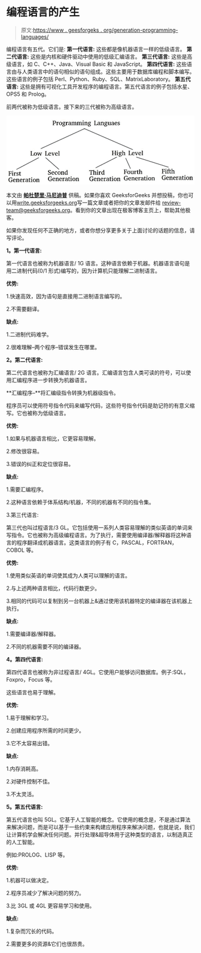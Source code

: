 # 编程语言的产生

> 原文:[https://www . geesforgeks . org/generation-programming-languages/](https://www.geeksforgeeks.org/generation-programming-languages/)

编程语言有五代。它们是:
**第一代语言:**
这些都是像机器语言一样的低级语言。
**第二代语言:**
这些是内核和硬件驱动中使用的低级汇编语言。
**第三代语言:**
这些是高级语言，如 C、C++、Java、Visual Basic 和 JavaScript。
**第四代语言:**
这些语言由与人类语言中的语句相似的语句组成。这些主要用于数据库编程和脚本编写。这些语言的例子包括 Perl、Python、Ruby、SQL、MatrixLaboratory。
**第五代语言:**
这些是拥有可视化工具开发程序的编程语言。第五代语言的例子包括水星、OPS5 和 Prolog。

前两代被称为低级语言。接下来的三代被称为高级语言。

![](img/fd84f876cda4fa45f9d755cf61b27153.png)

本文由 [**帕杜楚里·马尼迪普**](https://auth.geeksforgeeks.org/profile.php?user=MANIDEEP007) 供稿。如果你喜欢 GeeksforGeeks 并想投稿，你也可以用[write.geeksforgeeks.org](https://write.geeksforgeeks.org)写一篇文章或者把你的文章发邮件给 review-team@geeksforgeeks.org。看到你的文章出现在极客博客主页上，帮助其他极客。

如果你发现任何不正确的地方，或者你想分享更多关于上面讨论的话题的信息，请写评论。

**1。第一代语言:**

第一代语言也被称为机器语言/ 1G 语言。这种语言依赖于机器。机器语言语句是用二进制代码(0/1 形式)编写的，因为计算机只能理解二进制语言。

**优势:**

1.快速高效，因为语句是直接用二进制语言编写的。

2.不需要翻译。

**缺点:**

1.二进制代码难学。

2.很难理解–两个程序–错误发生在哪里。

**2。第二代语言:**

第二代语言也被称为汇编语言/ 2G 语言。汇编语言包含人类可读的符号，可以使用汇编程序进一步转换为机器语言。

**汇编程序–**将汇编级指令转换为机器级指令。

程序员可以使用符号指令代码来编写代码，这些符号指令代码是助记符的有意义缩写。它也被称为低级语言。

**优势:**

1.如果与机器语言相比，它更容易理解。

2.修改很容易。

3.错误的纠正和定位很容易。

**缺点:**

1.需要汇编程序。

2.这种语言依赖于体系结构/机器，不同的机器有不同的指令集。

3.第三代语言:

第三代也叫过程语言/3 GL。它包括使用一系列人类容易理解的类似英语的单词来写指令。它也被称为高级编程语言。为了执行，需要使用编译器/解释器将这种语言的程序翻译成机器语言。这类语言的例子有 C，PASCAL，FORTRAN，COBOL 等。

**优势:**

1.使用类似英语的单词使其成为人类可以理解的语言。

2.与上述两种语言相比，代码行数更少。

3.相同的代码可以复制到另一台机器上&通过使用该机器特定的编译器在该机器上执行。

**缺点:**

1.需要编译器/解释器。

2.不同的机器需要不同的编译器。

**4。第四代语言:**

第四代语言也被称为非过程语言/ 4GL。它使用户能够访问数据库。例子:SQL，Foxpro，Focus 等。

这些语言也易于理解。

**优势:**

1.易于理解和学习。

2.创建应用程序所需的时间更少。

3.它不太容易出错。

**缺点:**

1.内存消耗高。

2.对硬件控制不佳。

3.不太灵活。

**5。第五代语言:**

第五代语言也叫 5GL。它基于人工智能的概念。它使用的概念是，不是通过算法来解决问题，而是可以基于一些约束来构建应用程序来解决问题，也就是说，我们让计算机学会解决任何问题。并行处理&超导体用于这种类型的语言，以制造真正的人工智能。

例如:PROLOG、LISP 等。

**优势:**

1.机器可以做决定。

2.程序员减少了解决问题的努力。

3.比 3GL 或 4GL 更容易学习和使用。

**缺点:**

1.复杂而冗长的代码。

2.需要更多的资源&它们也很昂贵。